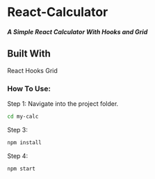 # React-Calculator

##### A Simple React Calculator With Hooks and Grid

## Built With

React Hooks
Grid

### How To Use:

Step 1:
Navigate into the project folder.

```sh
cd my-calc
```

Step 3:

```sh
npm install
```

Step 4:

```sh
npm start
```
